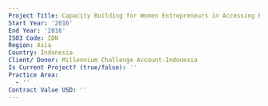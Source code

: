 ```yaml
---
Project Title: Capacity Building for Women Entrepreneurs in Accessing Public Procurement
Start Year: '2016'
End Year: '2016'
ISO3 Code: IDN
Region: Asia
Country: Indonesia
Client/ Donor: Millennium Challenge Account-Indonesia
Is Current Project? (true/false): ''
Practice Area:
  - ''
Contract Value USD: ''
---
```

